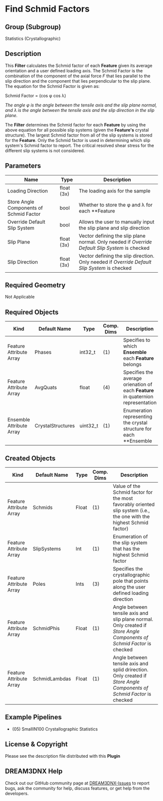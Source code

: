 # Find Schmid Factors 


## Group (Subgroup) ##

Statistics (Crystallographic)

## Description ##

This **Filter** calculates the Schmid factor of each **Feature** given its average orientation and a user defined loading axis. The Schmid Factor is the combination of the component of the axial force *F* that lies parallel to the slip direction and the component that lies perpendicular to the slip plane.  The equation for the Schmid Factor is given as:

Schmid Factor = (cos &phi; cos &lambda;)

*The angle &phi; is the angle between the tensile axis and the slip plane normal, and &lambda; is the angle between the tensile axis and the slip direction in the slip plane.*
 
The **Filter** determines the Schmid factor for each **Feature** by using the above equation for all possible slip systems (given the **Feature's** crystal structure).  The largest Schmid factor from all of the slip systems is stored for the **Feature**. Only the Schmid factor is used in determining which slip system's Schmid factor to report.  The critical resolved shear stress for the different slip systems is not considered. 

## Parameters ##

| Name | Type | Description |
|------|------| ----------- |
| Loading Direction | float (3x) | The loading axis for the sample |
| Store Angle Components of Schmid Factor | bool | Whether to store the &phi; and &lambda; for each **Feature |
| Override Default Slip System | bool | Allows the user to manually input the slip plane and slip direction |
| Slip Plane | float (3x) | Vector defining the slip plane normal. Only needed if *Override Default Slip System* is checked |
| Slip Direction | float (3x) | Vector defining the slip direction. Only needed if *Override Default Slip System* is checked |

## Required Geometry ##

Not Applicable

## Required Objects ##

| Kind                      | Default Name | Type     | Comp. Dims | Description                                 |
|---------------------------|--------------|----------|------------|---------------------------------------------|
| Feature Attribute Array | Phases | int32_t | (1) | Specifies to which **Ensemble** each **Feature** belongs |
| Feature Attribute Array | AvgQuats | float | (4) | Specifies the average orienation of each **Feature** in quaternion representation |
| Ensemble Attribute Array | CrystalStructures | uint32_t | (1) | Enumeration representing the crystal structure for each **Ensemble |

## Created Objects ##

| Kind                      | Default Name | Type     | Comp. Dims | Description                                 |
|---------------------------|--------------|----------|------------|---------------------------------------------|
| Feature Attribute Array | Schmids | Float | (1) | Value of the Schmid factor for the most favorably oriented slip system (i.e., the one with the highest Schmid factor) |
| Feature Attribute Array | SlipSystems | Int | (1) | Enumeration of the slip system that has the highest Schmid factor |
| Feature Attribute Array | Poles | Ints | (3) | Specifies the crystallographic pole that points along the user defined loading direction |
| Feature Attribute Array | SchmidPhis | Float | (1) | Angle between tensile axis and slip plane normal. Only created if *Store Angle Components of Schmid Factor* is checked |
| Feature Attribute Array | SchmidLambdas | Float | (1) | Angle between tensile axis and splid drirection. Only created if *Store Angle Components of Schmid Factor* is checked |


## Example Pipelines ##

+ (05) SmallIN100 Crystallographic Statistics

## License & Copyright ##

Please see the description file distributed with this **Plugin**

## DREAM3DNX Help

Check out our GitHub community page at [DREAM3DNX-Issues](https://github.com/BlueQuartzSoftware/DREAM3DNX-Issues) to report bugs, ask the community for help, discuss features, or get help from the developers.



